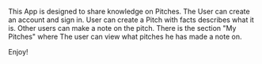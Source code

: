This App is designed to share knowledge on Pitches.
The User can create an account and sign in.
User can create a Pitch with facts describes what it is.
Other users can make a note on the pitch.
There is the section "My Pitches" where The user can view what pitches he has made a note on.

Enjoy!


